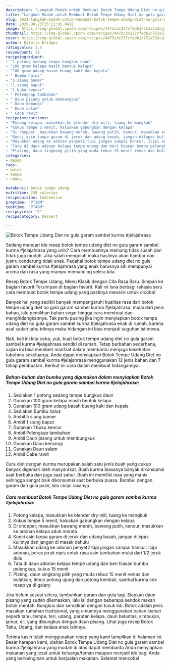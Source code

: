 ```yaml
---
description: "Langkah Mudah untuk Membuat Botok Tempe Udang Diet no gula garam sambel kurma #jelajahrasa yang Lezat Sekali"
title: "Langkah Mudah untuk Membuat Botok Tempe Udang Diet no gula garam sambel kurma #jelajahrasa yang Lezat Sekali"
slug: 2031-langkah-mudah-untuk-membuat-botok-tempe-udang-diet-no-gula-garam-sambel-kurma-jelajahrasa-yang-lezat-sekali
date: 2020-08-23T15:22:05.041Z
image: https://img-global.cpcdn.com/recipes/4473c3c237cfedb1/751x532cq70/botok-tempe-udang-diet-no-gula-garam-sambel-kurma-jelajahrasa-foto-resep-utama.jpg
thumbnail: https://img-global.cpcdn.com/recipes/4473c3c237cfedb1/751x532cq70/botok-tempe-udang-diet-no-gula-garam-sambel-kurma-jelajahrasa-foto-resep-utama.jpg
cover: https://img-global.cpcdn.com/recipes/4473c3c237cfedb1/751x532cq70/botok-tempe-udang-diet-no-gula-garam-sambel-kurma-jelajahrasa-foto-resep-utama.jpg
author: Estelle Bridges
ratingvalue: 3.4
reviewcount: 11
recipeingredient:
- "1 potong sedang tempe bungkus daun"
- "100 gram kelapa masih bentuk kelapa"
- "100 gram udang basah buang kaki dan kepala"
- " Bumbu halus"
- "5 siung bamer"
- "1 siung baput"
- "1 buku kencur"
- " Pelengkap tambahan"
- " Daun pisang untuk membungkus"
- " Daun kemangi"
- " Daun salam"
- " Cabe rawit"
recipeinstructions:
- "Potong kelapa, masukkan ke blender dry mill, tuang ke mangkuk"
- "Kukus tempe 5 menit, haluskan gabungkan dengan kelapa"
- "Di chopper, masukkan bawang merah, bawang putih, kencur, masukkan ke adonan kelapa aduk merata"
- "Kunci asin tanpa garam di jeruk dan udang basah, jangan dilepas kulitnya dan jangan di masak dahulu"
- "Masukkan udang ke adonan penyet2 tapi jangan sampai hancur. Icipi adonan, peras jeruk nipis untuk rasa asin tambahan mulai dari 1/2 jeruk dulu"
- "Tata di daun adonan kelapa tempe udang dan beri hiasan bumbu pelengkap, kukus 15 menit"
- "Plating, daun singkong pilih yang muda rebus 15 menit remas dan bulatkan, timun potong ujung dan potong kembali, sambal kurma cek resep ya di galery"
categories:
- Resep
tags:
- botok
- tempe
- udang

katakunci: botok tempe udang 
nutrition: 239 calories
recipecuisine: Indonesian
preptime: "PT10M"
cooktime: "PT49M"
recipeyield: "2"
recipecategory: Dessert

---
```



![Botok Tempe Udang Diet no gula garam sambel kurma #jelajahrasa](https://img-global.cpcdn.com/recipes/4473c3c237cfedb1/751x532cq70/botok-tempe-udang-diet-no-gula-garam-sambel-kurma-jelajahrasa-foto-resep-utama.jpg)

Sedang mencari ide resep botok tempe udang diet no gula garam sambel kurma #jelajahrasa yang unik? Cara membuatnya memang tidak susah dan tidak juga mudah. Jika salah mengolah maka hasilnya akan hambar dan justru cenderung tidak enak. Padahal botok tempe udang diet no gula garam sambel kurma #jelajahrasa yang enak harusnya sih mempunyai aroma dan rasa yang mampu memancing selera kita.

Resep Botok Tempe Udang, Menu Klasik dengan Cita Rasa Baru. Simpan ke bagian favorit Tersimpan di bagian favorit. Kali ini Isna berbagi rahasia seru cara membuat botok tempe udang yang pastinya menarik untuk dicoba!

Banyak hal yang sedikit banyak mempengaruhi kualitas rasa dari botok tempe udang diet no gula garam sambel kurma #jelajahrasa, mulai dari jenis bahan, lalu pemilihan bahan segar hingga cara membuat dan menghidangkannya. Tak perlu pusing jika ingin menyiapkan botok tempe udang diet no gula garam sambel kurma #jelajahrasa enak di rumah, karena asal sudah tahu triknya maka hidangan ini bisa menjadi suguhan istimewa.


Nah, kali ini kita coba, yuk, buat botok tempe udang diet no gula garam sambel kurma #jelajahrasa sendiri di rumah. Tetap berbahan sederhana, sajian ini bisa memberi manfaat dalam membantu menjaga kesehatan tubuhmu sekeluarga. Anda dapat menyiapkan Botok Tempe Udang Diet no gula garam sambel kurma #jelajahrasa menggunakan 12 jenis bahan dan 7 tahap pembuatan. Berikut ini cara dalam membuat hidangannya.

<!--inarticleads1-->

##### Bahan-bahan dan bumbu yang digunakan dalam menyiapkan Botok Tempe Udang Diet no gula garam sambel kurma #jelajahrasa:

1. Sediakan 1 potong sedang tempe bungkus daun
1. Gunakan 100 gram kelapa masih bentuk kelapa
1. Gunakan 100 gram udang basah buang kaki dan kepala
1. Sediakan  Bumbu halus
1. Ambil 5 siung bamer
1. Ambil 1 siung baput
1. Gunakan 1 buku kencur
1. Ambil  Pelengkap tambahan
1. Ambil  Daun pisang untuk membungkus
1. Gunakan  Daun kemangi
1. Gunakan  Daun salam
1. Ambil  Cabe rawit


Cara diet dengan kurma merupakan salah satu jenis buah yang cukup banyak digemari oleh masyarakat. Buah kurma biasanya banyak dikonsumsi saat berbuka dan juga saat sahur. Buah ini memiliki rasa yang manis sehingga sangat baik dikonsumsi saat berbuka puasa. Bumbui dengan garam dan gula pasir, lalu cicipi rasanya. 

<!--inarticleads2-->

##### Cara membuat Botok Tempe Udang Diet no gula garam sambel kurma #jelajahrasa:

1. Potong kelapa, masukkan ke blender dry mill, tuang ke mangkuk
1. Kukus tempe 5 menit, haluskan gabungkan dengan kelapa
1. Di chopper, masukkan bawang merah, bawang putih, kencur, masukkan ke adonan kelapa aduk merata
1. Kunci asin tanpa garam di jeruk dan udang basah, jangan dilepas kulitnya dan jangan di masak dahulu
1. Masukkan udang ke adonan penyet2 tapi jangan sampai hancur. Icipi adonan, peras jeruk nipis untuk rasa asin tambahan mulai dari 1/2 jeruk dulu
1. Tata di daun adonan kelapa tempe udang dan beri hiasan bumbu pelengkap, kukus 15 menit
1. Plating, daun singkong pilih yang muda rebus 15 menit remas dan bulatkan, timun potong ujung dan potong kembali, sambal kurma cek resep ya di galery


Jika belum sesuai selera, tambahkan garam dan gula lagi. Siapkan daun pisang yang sudah dilemaskan, lalu isi dengan beberapa sendok makan botok mentah. Bungkus dan sematkan dengan tusuk lidi. Botok adalah jenis masakan rumahan tradisional, yang umumnya menggunakan bahan-bahan seperti tahu, tempe, teri, udang, parutan kelapa, daun beluntas, simbukan, jamur, dll, yang dibungkus dengan daun pisang. Lihat juga resep Botok Tahu, Udang, dan kelapa enak lainnya. 

Terima kasih telah menggunakan resep yang kami tampilkan di halaman ini. Besar harapan kami, olahan Botok Tempe Udang Diet no gula garam sambel kurma #jelajahrasa yang mudah di atas dapat membantu Anda menyiapkan makanan yang lezat untuk keluarga/teman maupun menjadi ide bagi Anda yang berkeinginan untuk berjualan makanan. Selamat mencoba!

